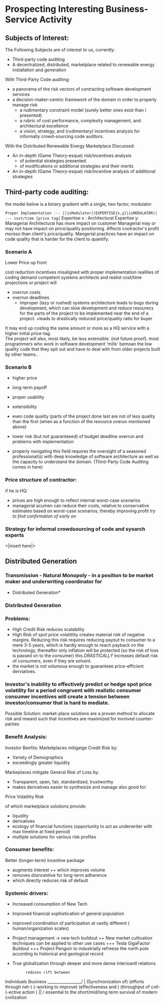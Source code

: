 # Prospecting Interesting Business-Service Activity

## Subjects of Interest:
The Following Subjects are of interest to us, currently:

+ Third-party code auditing
+ A decentralized, distributed, marketplace related to renewable energy installation and generation

With Third-Party Code auditing: 
+ a panorama of the risk vectors of contracting software development services
+ a decision-maker-centric framework of the domain in order to properly manage risk  
  + a rudimentary constraint model (surely better ones exist than I presented)
  + a rubric of cost performance, complexity management, and architectural excellence
  + a vision, strategy, and (rudimentary) incentives analysis for informally crowd-sourcing code auditors.

With the Distributed Renewable Energy Marketplace
Discussed: 
+ An in-depth (Game Theory-esque) risk/incentives analysis 
  + of potential strategies presented
  + of modifications or additional strategies and their merits
+ An in-depth (Game Theory-esque) risk/incentive analysis of additional strategies
 
##  Third-party code auditing:


the model below is a binary gradient with a single, two factor, modulator

```Proper Implementation --- ||isModulator|(EXPERTISE{x,y}|isMODULATOR|| --- cost/time [price tag]```
Expertise x : Architectural
Expertise y:  Managerial 
Architectural has more impact on customer
Managerial may or may not have impact on price/quality positioning. Affects cootractor's profit moreso than client's price/quality. Mangerial practices have an impact on code quality that is harder for the client to quantify.

### Scenario A
Lower Price up front

cost reduction incentives misaligned with proper implementation
realities of coding demand competent systems architects and realist cost/time projections or project will 
+ overrun costs
+ overrun deadlines
  + improper (lazy or rushed) systems architecture leads to bugs during development, which can slow development and reduce resourecs for the parts of the project to be implemented near the end of a project.
    +leads to drastically reduced price/quality ratio for buyer

It may end up costing the same amount or more as a HQ service with a higher initial price-tag.  
The project will also, most likely, be less extensible. (not future proof). most programmers who work in software development 'mills' bemoan the low quality code that they spit out and have to deal with from older projects built by other teams..

### Scenario B
+ higher price
+ long-term payoff
+ proper usability 
+ extensibility

+ even code quality (parts of the project done last are not of less quality than the first (when as a function of the resource overun mentioned above)
+ lower risk (but not guaranteeed) of budget deadline overrun and problems with implementation
+ properly navigating this field requires the oversight of a seasoned professional(s) with deep knowledge of software architecture as well as the capacity to understand the domain. (Third-Party Code Auditing comes in here)

### Price structure of contractor:
if he is HQ:
+ prices are high enough to reflect internal worst-case scenarios 
+ managerial acumen can reduce their costs, relative to conservative estimates based on worst-case scenarios, thereby improving profit
*try to find confirmation of early on*

### Strategy for informal crowdsourcing of code and sysarch experts

<|insert here|>

## Distributed Generation

### Transmission - Natural Monopoly - in a position to be market maker and underwriting coordinator for
* Distributed Generation*

### Distributed Generation

### Problems: 
+ High Credit Risk reduces scalability
+ High Risk of spot price volatitlity creates material risk of negative margins. Reducing this risk requires reducing payout to consumer to a mere 3-5 years, which is hardly enough to reach payback on the technology, thereafter only inflation will be protected (so the risk of loss is passed on to the consumer) this *DRASTICALLY* increases default risk of consumers, even if they are solvent.
+ the market is not volumous enough to guaranteee price-efficient derviatives.
### Investor's inability to effectively predict or hedge spot price volatility for a period congruent with realistic consumer consumer incentives will create a tension between investor/consumer that is hard to mediate.

Possible Solution: market-place solutions are a proven method to allocate risk and reward such that incentives are maximized for involved counter-parties

### Benefit Analysis:

Investor Benfits:
Marketplaces mitigatge
Credit Risk
by:
+ Variety of Demographics
+ exceedingly greater liquidity

Markeplaces mitigate
General Risk of Loss
by:
+ Transparent, open, fair, standardized, trustworthy
+ makes derivatives easier to synthesize and manage
also good for: 

Price Volatility Risk

of which marketplace solutions provide:
+ liquidity
+ derivatives
+ ecology of financial functions (opportunity to act as underwriter with max timeline at fixed period)
+ multiple solutions for various risk profiles

### Consumer benefits:
Better (longer-term) incentive package
+ augments interest
++ which improves volume
+ removes disincentive for long-term adherence
+ which directly reduces risk of default

### Systemic drivers:
+ Increased consumption of New Tech
+ Improved financial sophistication of general population
+ improved coordination of  participation at vastly different ( human/organization scales)
+ Project management -> new tech buildout
++ New market cultivation techniques can be applied to other use cases
+++ Tesla GigaFactor Buildout 
+++ Project Penguin to industrially refreeze the north pole according to historical and geological record
+ True globalization through deeper and more dense interioantl relations


            reduces rift between
Individuals                 Business
          \_________________/
	         |
	(Synchronization of)
	(efforts through net-)
	(-working to improve)
	(effectiveness and )
	(throughput of coll-
	(-ective action    )
                ||
	        \/
       essential to the short/mid/long term
       survival of modern civilization
                
